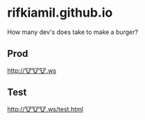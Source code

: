 # rifkiamil.github.io
How many dev's does take to make a burger? 

## Prod
[http://🐮🐮🐮.ws](http://🐮🐮🐮.ws)

## Test
[http://🐮🐮🐮.ws/test.html](http://🐮🐮🐮.ws/test.html)
